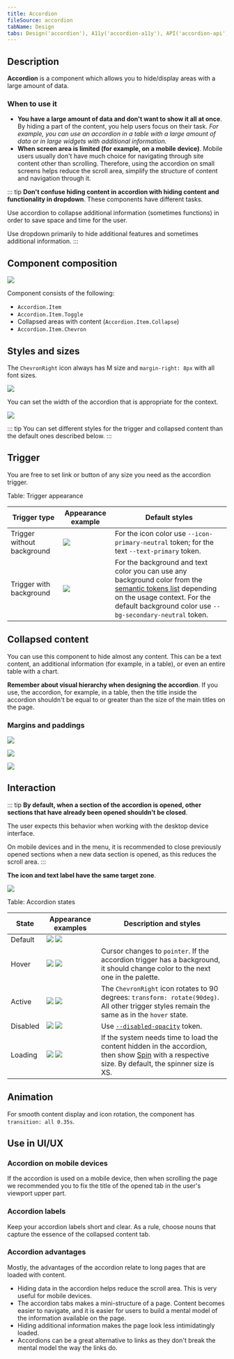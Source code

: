 ```yaml
---
title: Accordion
fileSource: accordion
tabName: Design
tabs: Design('accordion'), A11y('accordion-a11y'), API('accordion-api'), Example('accordion-code'), Changelog('accordion-changelog')
---
```


## Description

**Accordion** is a component which allows you to hide/display areas with a large amount of data.

### When to use it

- **You have a large amount of data and don't want to show it all at once**. By hiding a part of the content, you help users focus on their task. _For example, you can use an accordion in a table with a large amount of data or in large widgets with additional information._
- **When screen area is limited (for example, on a mobile device)**. Mobile users usually don't have much choice for navigating through site content other than scrolling. Therefore, using the accordion on small screens helps reduce the scroll area, simplify the structure of content and navigation through it.

::: tip
**Don't confuse hiding content in accordion with hiding content and functionality in dropdown**. These components have different tasks.

Use accordion to collapse additional information (sometimes functions) in order to save space and time for the user.

Use dropdown primarily to hide additional features and sometimes additional information.
:::

## Component composition

![](static/accordion-composition.png)

Component consists of the following:

- `Accordion.Item`
- `Accordion.Item.Toggle`
- Collapsed areas with content (`Accordion.Item.Collapse`)
- `Accordion.Item.Chevron`

## Styles and sizes

The `ChevronRight` icon always has M size and `margin-right: 8px` with all font sizes.

![](static/margins.png)

You can set the width of the accordion that is appropriate for the context.

![](static/max-width.png)

::: tip
You can set different styles for the trigger and collapsed content than the default ones described below.
:::

## Trigger

You are free to set link or button of any size you need as the accordion trigger.

Table: Trigger appearance

| Trigger type       | Appearance example  | Default styles      |
| ------------------ | ------------------- | ------------------- |
| Trigger without background | ![](static/default.png)    | For the icon color use `--icon-primary-neutral` token; for the text `--text-primary` token.    |
| Trigger with background    | ![](static/default-bg.png) | For the background and text color you can use any background color from the [semantic tokens list](/style/design-tokens/#semantic_tokens) depending on the usage context. For the default background color use `--bg-secondary-neutral` token. |

## Collapsed content

You can use this component to hide almost any content. This can be a text content, an additional information (for example, in a table), or even an entire table with a chart.

**Remember about visual hierarchy when designing the accordion**. If you use, the accordion, for example, in a table, then the title inside the accordion shouldn't be equal to or greater than the size of the main titles on the page.

### Margins and paddings

![](static/item-margins1.png)

![](static/item-margins2.png)

![](static/item-paddings.png)

## Interaction

::: tip
**By default, when a section of the accordion is opened, other sections that have already been opened shouldn't be closed**.

The user expects this behavior when working with the desktop device interface.

On mobile devices and in the menu, it is recommended to close previously opened sections when a new data section is opened, as this reduces the scroll area.
:::

**The icon and text label have the same target zone**.

![](static/hoverzone.png)

Table: Accordion states

| State    | Appearance examples    | Description and styles  |
| -------- | ---------------------- | ----------------------- |
| Default  | ![](static/default-state.png) ![](static/default-state-2.png)  |              |
| Hover    | ![](static/hover-state.png) ![](static/hover-state-2.png)       | Cursor changes to `pointer`. If the accordion trigger has a background, it should change color to the next one in the palette. |
| Active   | ![](static/active-state.png) ![](static/active-state-2.png)     | The `ChevronRight` icon rotates to 90 degrees: `transform: rotate(90deg)`. All other trigger styles remain the same as in the `hover` state.                                          |
| Disabled | ![](static/disabled-state.png) ![](static/disabled-state-2.png) | Use [`--disabled-opacity`](/style/design-tokens/) token.  |
| Loading  | ![](static/loading-state.png) ![](static/loading-state-2.png)  | If the system needs time to load the content hidden in the accordion, then show [Spin](/components/spin/) with a respective size. By default, the spinner size is XS.                  |

## Animation

For smooth content display and icon rotation, the component has `transition: all 0.35s`.

## Use in UI/UX

### Accordion on mobile devices

If the accordion is used on a mobile device, then when scrolling the page we recommended you to fix the title of the opened tab in the user's viewport upper part.

### Accordion labels

Keep your accordion labels short and clear. As a rule, choose nouns that capture the essence of the collapsed content tab.

### Accordion advantages

Mostly, the advantages of the accordion relate to long pages that are loaded with content.

- Hiding data in the accordion helps reduce the scroll area. This is very useful for mobile devices.
- The accordion tabs makes a mini-structure of a page. Content becomes easier to navigate, and it is easier for users to build a mental model of the information available on the page.
- Hiding additional information makes the page look less intimidatingly loaded.
- Accordions can be a great alternative to links as they don't break the mental model the way the links do.

